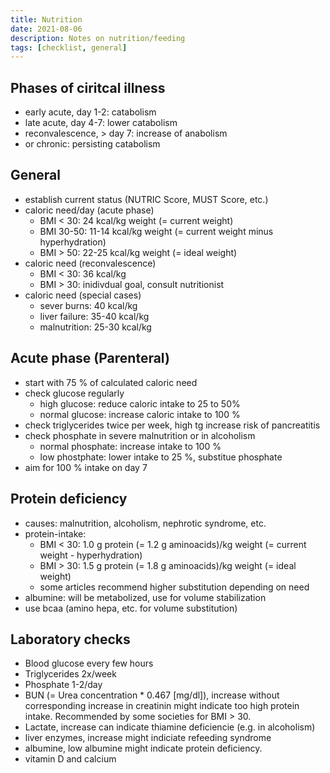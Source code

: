 ```yaml
---
title: Nutrition
date: 2021-08-06
description: Notes on nutrition/feeding
tags: [checklist, general]
---
```


## Phases of ciritcal illness

- early acute, day 1-2: catabolism
- late acute, day 4-7: lower catabolism
- reconvalescence, > day 7: increase of anabolism
- or chronic: persisting catabolism

## General

- establish current status (NUTRIC Score, MUST Score, etc.)
- caloric need/day (acute phase)
  - BMI < 30: 24 kcal/kg weight (= current weight)
  - BMI 30-50: 11-14 kcal/kg weight (= current weight minus hyperhydration)
  - BMI > 50: 22-25 kcal/kg weight (= ideal weight)
- caloric need (reconvalescence)
  - BMI < 30: 36 kcal/kg
  - BMI > 30: inidivdual goal, consult nutritionist  
- caloric need (special cases)
  - sever burns: 40 kcal/kg
  - liver failure: 35-40 kcal/kg
  - malnutrition: 25-30 kcal/kg

## Acute phase (Parenteral)

- start with 75 % of calculated caloric need
- check glucose regularly
  - high glucose: reduce caloric intake to 25 to 50%
  - normal glucose: increase caloric intake to 100 %
- check triglycerides twice per week, high tg increase risk of pancreatitis
- check phosphate in severe malnutrition or in alcoholism
  - normal phosphate: increase intake to 100 %
  - low phostphate: lower intake to 25 %, substitue phosphate
- aim for 100 % intake on day 7

## Protein deficiency

- causes: malnutrition, alcoholism, nephrotic syndrome, etc.
- protein-intake:
  - BMI < 30: 1.0 g protein (= 1.2 g aminoacids)/kg weight (= current weight - hyperhydration)
  - BMI > 30: 1.5 g protein (= 1.8 g aminoacids)/kg weight (= ideal weight)
  - some articles recommend higher substitution depending on need
- albumine: will be metabolized, use for volume stabilization
- use bcaa (amino hepa, etc. for volume substitution)

## Laboratory checks

- Blood glucose every few hours
- Triglycerides 2x/week
- Phosphate 1-2/day
- BUN (= Urea concentration * 0.467 [mg/dl]), increase without corresponding increase in creatinin might indicate too high protein intake. Recommended by some societies for BMI > 30.
- Lactate, increase can indicate thiamine deficiencie (e.g. in alcoholism)
- liver enzymes, increase might indiciate refeeding syndrome
- albumine, low albumine might indicate protein deficiency.
- vitamin D and calcium
